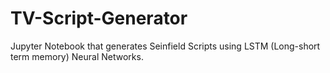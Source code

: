 # TV-Script-Generator
Jupyter Notebook that generates Seinfield Scripts using LSTM (Long-short term memory) Neural Networks.